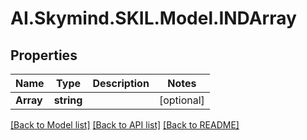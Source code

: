 # AI.Skymind.SKIL.Model.INDArray
## Properties

Name | Type | Description | Notes
------------ | ------------- | ------------- | -------------
**Array** | **string** |  | [optional] 

[[Back to Model list]](../README.md#documentation-for-models) [[Back to API list]](../README.md#documentation-for-api-endpoints) [[Back to README]](../README.md)

